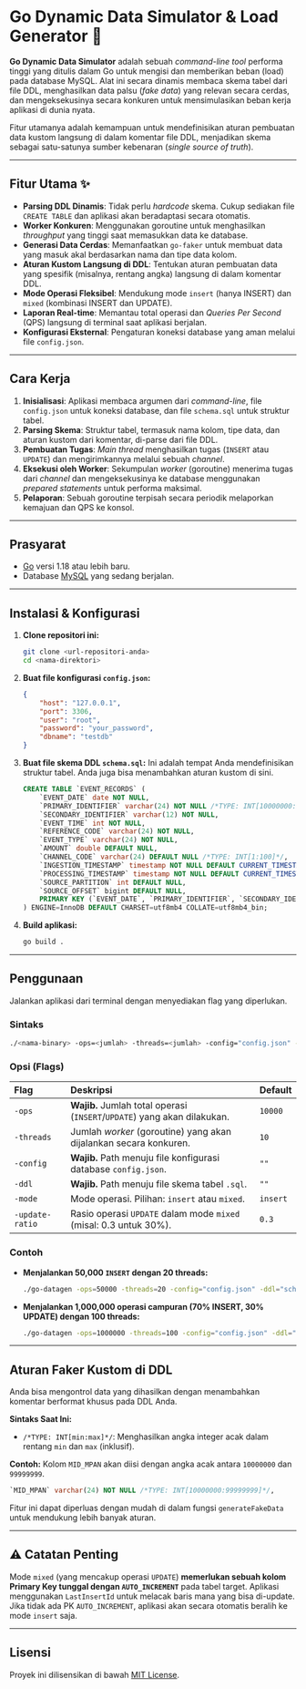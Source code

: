 # Go Dynamic Data Simulator & Load Generator 🚀

[](https://golang.org/dl/)

**Go Dynamic Data Simulator** adalah sebuah *command-line tool* performa tinggi yang ditulis dalam Go untuk mengisi dan memberikan beban (load) pada database MySQL. Alat ini secara dinamis membaca skema tabel dari file DDL, menghasilkan data palsu (*fake data*) yang relevan secara cerdas, dan mengeksekusinya secara konkuren untuk mensimulasikan beban kerja aplikasi di dunia nyata.

Fitur utamanya adalah kemampuan untuk mendefinisikan aturan pembuatan data kustom langsung di dalam komentar file DDL, menjadikan skema sebagai satu-satunya sumber kebenaran (*single source of truth*).

-----

## Fitur Utama ✨

  * **Parsing DDL Dinamis**: Tidak perlu *hardcode* skema. Cukup sediakan file `CREATE TABLE` dan aplikasi akan beradaptasi secara otomatis.
  * **Worker Konkuren**: Menggunakan goroutine untuk menghasilkan *throughput* yang tinggi saat memasukkan data ke database.
  * **Generasi Data Cerdas**: Memanfaatkan `go-faker` untuk membuat data yang masuk akal berdasarkan nama dan tipe data kolom.
  * **Aturan Kustom Langsung di DDL**: Tentukan aturan pembuatan data yang spesifik (misalnya, rentang angka) langsung di dalam komentar DDL.
  * **Mode Operasi Fleksibel**: Mendukung mode `insert` (hanya INSERT) dan `mixed` (kombinasi INSERT dan UPDATE).
  * **Laporan Real-time**: Memantau total operasi dan *Queries Per Second* (QPS) langsung di terminal saat aplikasi berjalan.
  * **Konfigurasi Eksternal**: Pengaturan koneksi database yang aman melalui file `config.json`.

-----

## Cara Kerja

1.  **Inisialisasi**: Aplikasi membaca argumen dari *command-line*, file `config.json` untuk koneksi database, dan file `schema.sql` untuk struktur tabel.
2.  **Parsing Skema**: Struktur tabel, termasuk nama kolom, tipe data, dan aturan kustom dari komentar, di-parse dari file DDL.
3.  **Pembuatan Tugas**: *Main thread* menghasilkan tugas (`INSERT` atau `UPDATE`) dan mengirimkannya melalui sebuah *channel*.
4.  **Eksekusi oleh Worker**: Sekumpulan *worker* (goroutine) menerima tugas dari *channel* dan mengeksekusinya ke database menggunakan *prepared statements* untuk performa maksimal.
5.  **Pelaporan**: Sebuah goroutine terpisah secara periodik melaporkan kemajuan dan QPS ke konsol.

-----

## Prasyarat

  * [Go](https://golang.org/dl/) versi 1.18 atau lebih baru.
  * Database [MySQL](https://www.mysql.com/) yang sedang berjalan.

-----

## Instalasi & Konfigurasi

1.  **Clone repositori ini:**

    ```bash
    git clone <url-repositori-anda>
    cd <nama-direktori>
    ```

2.  **Buat file konfigurasi `config.json`:**

    ```json
    {
        "host": "127.0.0.1",
        "port": 3306,
        "user": "root",
        "password": "your_password",
        "dbname": "testdb"
    }
    ```

3.  **Buat file skema DDL `schema.sql`:**
    Ini adalah tempat Anda mendefinisikan struktur tabel. Anda juga bisa menambahkan aturan kustom di sini.

    ```sql
    CREATE TABLE `EVENT_RECORDS` (
        `EVENT_DATE` date NOT NULL,
        `PRIMARY_IDENTIFIER` varchar(24) NOT NULL /*TYPE: INT[10000000:99999999]*/,
        `SECONDARY_IDENTIFIER` varchar(12) NOT NULL,
        `EVENT_TIME` int NOT NULL,
        `REFERENCE_CODE` varchar(24) NOT NULL,
        `EVENT_TYPE` varchar(24) NOT NULL,
        `AMOUNT` double DEFAULT NULL,
        `CHANNEL_CODE` varchar(24) DEFAULT NULL /*TYPE: INT[1:100]*/,
        `INGESTION_TIMESTAMP` timestamp NOT NULL DEFAULT CURRENT_TIMESTAMP,
        `PROCESSING_TIMESTAMP` timestamp NOT NULL DEFAULT CURRENT_TIMESTAMP,
        `SOURCE_PARTITION` int DEFAULT NULL,
        `SOURCE_OFFSET` bigint DEFAULT NULL,
        PRIMARY KEY (`EVENT_DATE`, `PRIMARY_IDENTIFIER`, `SECONDARY_IDENTIFIER`, `EVENT_TIME`, `REFERENCE_CODE`, `EVENT_TYPE`)
    ) ENGINE=InnoDB DEFAULT CHARSET=utf8mb4 COLLATE=utf8mb4_bin;
    ```

4.  **Build aplikasi:**

    ```bash
    go build .
    ```

-----

## Penggunaan

Jalankan aplikasi dari terminal dengan menyediakan flag yang diperlukan.

### Sintaks

```bash
./<nama-binary> -ops=<jumlah> -threads=<jumlah> -config="config.json" -ddl="schema.sql" [opsi-lain]
```

### Opsi (Flags)

| Flag | Deskripsi | Default |
| :--- | :--- | :--- |
| `-ops` | **Wajib.** Jumlah total operasi (`INSERT`/`UPDATE`) yang akan dilakukan. | `10000` |
| `-threads`| Jumlah *worker* (goroutine) yang akan dijalankan secara konkuren. | `10` |
| `-config` | **Wajib.** Path menuju file konfigurasi database `config.json`. | `""` |
| `-ddl` | **Wajib.** Path menuju file skema tabel `.sql`. | `""` |
| `-mode` | Mode operasi. Pilihan: `insert` atau `mixed`. | `insert` |
| `-update-ratio` | Rasio operasi `UPDATE` dalam mode `mixed` (misal: 0.3 untuk 30%). | `0.3` |

### Contoh

  * **Menjalankan 50,000 `INSERT` dengan 20 threads:**

    ```bash
    ./go-datagen -ops=50000 -threads=20 -config="config.json" -ddl="schema.sql" -mode="insert"
    ```

  * **Menjalankan 1,000,000 operasi campuran (70% INSERT, 30% UPDATE) dengan 100 threads:**

    ```bash
    ./go-datagen -ops=1000000 -threads=100 -config="config.json" -ddl="user_schema.sql" -mode="mixed" -update-ratio=0.3
    ```

-----

## Aturan Faker Kustom di DDL

Anda bisa mengontrol data yang dihasilkan dengan menambahkan komentar berformat khusus pada DDL Anda.

**Sintaks Saat Ini:**

  * `/*TYPE: INT[min:max]*/`: Menghasilkan angka integer acak dalam rentang `min` dan `max` (inklusif).

**Contoh:**
Kolom `MID_MPAN` akan diisi dengan angka acak antara `10000000` dan `99999999`.

```sql
`MID_MPAN` varchar(24) NOT NULL /*TYPE: INT[10000000:99999999]*/,
```

Fitur ini dapat diperluas dengan mudah di dalam fungsi `generateFakeData` untuk mendukung lebih banyak aturan.

-----

## ⚠️ Catatan Penting

Mode `mixed` (yang mencakup operasi `UPDATE`) **memerlukan sebuah kolom Primary Key tunggal dengan `AUTO_INCREMENT`** pada tabel target. Aplikasi menggunakan `LastInsertId` untuk melacak baris mana yang bisa di-update. Jika tidak ada PK `AUTO_INCREMENT`, aplikasi akan secara otomatis beralih ke mode `insert` saja.

-----

## Lisensi

Proyek ini dilisensikan di bawah [MIT License](https://www.google.com/search?q=LICENSE).